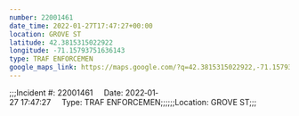 ```yaml
---
number: 22001461
date_time: 2022-01-27T17:47:27+00:00
location: GROVE ST
latitude: 42.3815315022922
longitude: -71.15793751636143
type: TRAF ENFORCEMEN
google_maps_link: https://maps.google.com/?q=42.3815315022922,-71.15793751636143
---
```


;;;Incident #: 22001461     Date: 2022‐01‐27 17:47:27     Type: TRAF ENFORCEMEN;;;;;;Location: GROVE ST;;;
